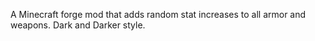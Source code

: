 A Minecraft forge mod that adds random stat increases to all armor and weapons.  Dark and Darker style.
